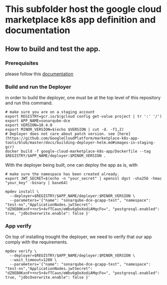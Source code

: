 # This subfolder host the google cloud marketplace k8s app definition and documentation

## How to build and test the app.

### Prerequisites

please follow this [documentation](https://github.com/GoogleCloudPlatform/marketplace-k8s-app-tools/blob/master/docs/tool-prerequisites.md)

### Build and run the Deployer

in order to build the deployer, one must be at the top level of this repository and run this command.

```shell
# make sure you are on a staging account
export REGISTRY=gcr.io/$(gcloud config get-value project | tr ':' '/')
export APP_NAME=sonarqube-dce
export VERSION=10.4.0
export MINOR_VERSION=$(echo $VERSION | cut -d. -f1,2)
# Deployer does not care about patch version. see [here](https://github.com/GoogleCloudPlatform/marketplace-k8s-app-tools/blob/master/docs/building-deployer-helm.md#images-in-staging-gcr)
docker build -f google-cloud-marketplace-k8s-app/Dockerfile --tag $REGISTRY/$APP_NAME/deployer:$MINOR_VERSION .
```

With the deployer being built, one can deploy the app as is, with 

```shell
# make sure the namespace has been created already.
export JWT_SECRET=$(echo -n "your_secret" | openssl dgst -sha256 -hmac "your_key" -binary | base64)

mpdev install \
  --deployer=$REGISTRY/$APP_NAME/deployer:$MINOR_VERSION \
  --parameters='{"name": "sonarqube-dce-gcapp-test", "namespace": "test-ns","ApplicationNodes.jwtSecret": "dZ0EB0KxnF++nr5+4vfTCaun/eWbv6gOoXodiAMqcFo=", "postgresql.enabled": true, "jdbcOverwrite.enable": false }'
```

### App verify

On top of installing trought the deployer, we need to verify that our app comply with the requirements.

```shell
mpdev verify \
  --deployer=$REGISTRY/$APP_NAME/deployer:$MINOR_VERSION \
  --wait_timeout=1200 \
  --parameters='{"name": "sonarqube-dce-gcapp-test", "namespace": "test-ns","ApplicationNodes.jwtSecret": "dZ0EB0KxnF++nr5+4vfTCaun/eWbv6gOoXodiAMqcFo=", "postgresql.enabled": true, "jdbcOverwrite.enable": false }'
```